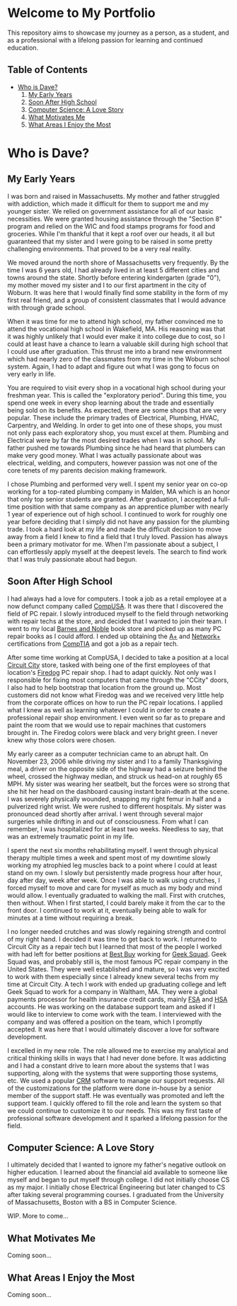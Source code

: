 # Welcome to My Portfolio

This repository aims to showcase my journey as a person, as a student, and as a professional with a lifelong passion for learning and continued education.

## Table of Contents

- [Who is Dave?](#who-is-dave)
  1. [My Early Years](#my-early-years)
  2. [Soon After High School](#soon-after-high-school)
  3. [Computer Science: A Love Story](#computer-science-a-love-story)
  4. [What Motivates Me](#what-motivates-me)
  5. [What Areas I Enjoy the Most](#what-areas-i-enjoy-the-most)

# Who is Dave?

## My Early Years

I was born and raised in Massachusetts. My mother and father struggled with addiction, which made it difficult for them to support me and my younger sister. We relied on government assistance for all of our basic necessities. We were granted housing assistance through the "Section 8" program and relied on the WIC and food stamps programs for food and groceries. While I'm thankful that it kept a roof over our heads, it all but guaranteed that my sister and I were going to be raised in some pretty challenging environments. That proved to be a very real reality. 

We moved around the north shore of Massachusetts very frequently. By the time I was 6 years old, I had already lived in at least
5 different cities and towns around the state. Shortly before entering kindergarten (grade "0"), my mother moved my sister and I to our first apartment in the city of Woburn. It was here that I would finally find some stability in the form of my first real friend, and a group of consistent classmates that I would advance with through grade school. 

When it was time for me to attend high school, my father convinced me to attend the vocational high school in Wakefield, MA. His reasoning was that it was highly unlikely that I would ever make it into college due to cost, so I could at least have a chance to learn a valuable skill during high school that I could use after graduation. This thrust me into a brand new environment which had nearly zero of the classmates from my time in the Woburn school system. Again, I had to adapt and figure out what I was gong to focus on very early in life. 

You are required to visit every shop in a vocational high school during your freshman year. This is called the "exploratory period". During this time, you spend one week in every shop learning about the trade and essentially being sold on its benefits. As expected, there are some shops that are very popular. These include the primary trades of Electrical, Plumbing, HVAC, Carpentry, and Welding. In order to get into one of these shops, you must not only pass each exploratory shop, you must excel at them. Plumbing and Electrical were by far the most desired trades when I was in school. My father pushed me towards Plumbing since he had heard that plumbers can make very good money. What I was actually passionate about was electrical, welding, and computers, however passion was not one of the core tenets of my parents decision making framework. 

I chose Plumbing and performed very well. I spent my senior year on co-op working for a top-rated plumbing company in Malden, MA which is an honor that only top senior students are granted. After graduation, I accepted a full-time position with that same company as an apprentice plumber with nearly 1 year of experience out of high school. I continued to work for roughly one year before deciding that I simply did not have any passion for the plumbing trade. I took a hard look at my life and made the difficult decision to move away from a field I knew to find a field that I truly loved. Passion has always been a primary motivator for me. When I'm passionate about a subject, I can effortlessly apply myself at the deepest levels. The search to find work that I was truly passionate about had begun.

## Soon After High School 
I had always had a love for computers. I took a job as a retail employee at a now defunct company called [CompUSA](https://en.wikipedia.org/wiki/CompUSA). It was there that I discovered the field of PC repair. I slowly introduced myself to the field through networking with repair techs at the store, and decided that I wanted to join their team. I went to my local [Barnes and Noble](https://en.wikipedia.org/wiki/Barnes_%26_Noble) book store and picked up as many PC repair books as I could afford. I ended up obtaining the [A+](https://en.wikipedia.org/wiki/CompTIA#Professional_level_certifications) and [Network+](https://en.wikipedia.org/wiki/CompTIA#Professional_level_certifications) certifications from [CompTIA](https://en.wikipedia.org/wiki/CompTIA) and got a job as a repair tech.

After some time working at CompUSA, I decided to take a position at a local [Circuit City](https://en.wikipedia.org/wiki/Circuit_City) store, tasked with being one of the first employees of that location's [Firedog](https://en.wikipedia.org/wiki/Circuit_City#Firedog) PC repair shop. I had to adapt quickly. Not only was I responsible for fixing most computers that came through the "CCity" doors, I also had to help bootstrap that location from the ground up. Most customers did not know what Firedog was and we received very little help from the corporate offices on how to run the PC repair locations. I applied what I knew as well as learning whatever I could in order to create a professional repair shop environment. I even went so far as to prepare and paint the room that we would use to repair machines that customers brought in. The Firedog colors were black and very bright green. I never knew why those colors were chosen. 

My early career as a computer technician came to an abrupt halt. On November 23, 2006 while driving my sister and I to a family Thanksgiving meal, a driver on the opposite side of the highway had a seizure behind the wheel, crossed the highway median, and struck us head-on at roughly 65 MPH. My sister was wearing her seatbelt, but the forces were so strong that she hit her head on the dashboard causing instant brain-death at the scene. I was severely physically wounded, snapping my right femur in half and a pulverized right wrist. We were rushed to different hospitals. My sister was pronounced dead shortly after arrival. I went through several major surgeries while drifting in and out of consciousness. From what I can remember, I was hospitalized for at least two weeks. Needless to say, that was an extremely traumatic point in my life.

I spent the next six months rehabilitating myself. I went through physical therapy multiple times a week and spent most of my downtime slowly working my atrophied leg muscles back to a point where I could at least stand on my own. I slowly but persistently made progress hour after hour, day after day, week after week. Once I was able to walk using crutches, I forced myself to move and care for myself as much as my body and mind would allow. I eventually graduated to walking the mall. First with crutches, then without. When I first started, I could barely make it from the car to the front door. I continued to work at it, eventually being able to walk for minutes at a time without requiring a break. 

I no longer needed crutches and was slowly regaining strength and control of my right hand. I decided it was time to get back to work. I returned to Circuit City as a repair tech but I learned that most of the people I worked with had left for better positions at [Best Buy](https://en.wikipedia.org/wiki/Best_Buy) working for [Geek Squad](https://en.wikipedia.org/wiki/Geek_Squad). Geek Squad was, and probably still is, the most famous PC repair company in the United States. They were well established and mature, so I was very excited to work with them especially since I already knew several techs from my time at Circuit City. A tech I work with ended up graduating college and left Geek Squad to work for a company in Waltham, MA. They were a global payments processor for health insurance credit cards, mainly [FSA](https://en.wikipedia.org/wiki/Flexible_spending_account) and [HSA](https://en.wikipedia.org/wiki/Health_savings_account) accounts. He was working on the database support team and asked if I would like to interview to come work with the team. I interviewed with the company and was offered a position on the team, which I promptly accepted. It was here that I would ultimately discover a love for software development. 

I excelled in my new role. The role allowed me to exercise my analytical and critical thinking skills in ways that I had never done before. It was addicting and I had a constant drive to learn more about the systems that I was supporting, along with the systems that were supporting those systems, etc. We used a popular [CRM](https://en.wikipedia.org/wiki/Customer_relationship_management) software to manage our support requests. All of the customizations for the platform were done in-house by a senior member of the support staff. He was eventually was promoted and left the support team. I quickly offered to fill the role and learn the system so that we could continue to customize it to our needs. This was my first taste of professional software development and it sparked a lifelong passion for the field. 

## Computer Science: A Love Story

I ultimately decided that I wanted to ignore my father's negative outlook on higher education. I learned about the financial aid available to someone like myself and began to put myself through college. I did not initially choose CS as my major. I initially chose Electrical Engineering but later changed to CS after taking several programming courses. I graduated from the University of Massachusetts, Boston with a BS in Computer Science. 


WIP. More to come...

## What Motivates Me

Coming soon...

## What Areas I Enjoy the Most

Coming soon...
